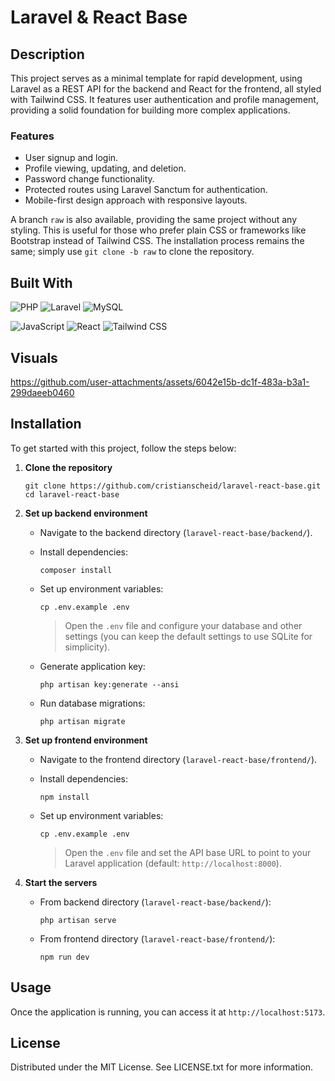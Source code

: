 # Laravel & React Base

## Description

This project serves as a minimal template for rapid development, using Laravel as a REST API for the backend and React for the frontend, all styled with Tailwind CSS. It features user authentication and profile management, providing a solid foundation for building more complex applications.

### Features

- User signup and login.
- Profile viewing, updating, and deletion.
- Password change functionality.
- Protected routes using Laravel Sanctum for authentication.
- Mobile-first design approach with responsive layouts.

A branch `raw` is also available, providing the same project without any styling. This is useful for those who prefer plain CSS or frameworks like Bootstrap instead of Tailwind CSS. The installation process remains the same; simply use `git clone -b raw` to clone the repository.

## Built With

![PHP](https://img.shields.io/badge/PHP-8.3-gray?logo=php&style=for-the-badge)
![Laravel](https://img.shields.io/badge/Laravel-11.21-gray?logo=laravel&style=for-the-badge)
![MySQL](https://img.shields.io/badge/MySQL-8.0-gray?logo=mysql&style=for-the-badge)

![JavaScript](https://img.shields.io/badge/JavaScript-ES6-gray?logo=javascript&style=for-the-badge)
![React](https://img.shields.io/badge/React-18.3-gray?logo=react&style=for-the-badge)
![Tailwind CSS](https://img.shields.io/badge/TailwindCSS-3.4-gray?logo=tailwindcss&style=for-the-badge)

## Visuals

https://github.com/user-attachments/assets/6042e15b-dc1f-483a-b3a1-299daeeb0460

## Installation

To get started with this project, follow the steps below:

1. **Clone the repository**

   ```
   git clone https://github.com/cristianscheid/laravel-react-base.git
   cd laravel-react-base
   ```

2. **Set up backend environment**

   - Navigate to the backend directory (`laravel-react-base/backend/`).
   - Install dependencies:

     ```
     composer install
     ```

   - Set up environment variables:

     ```
     cp .env.example .env
     ```

     > Open the `.env` file and configure your database and other settings (you can keep the default settings to use SQLite for simplicity).

   - Generate application key:

     ```
     php artisan key:generate --ansi
     ```

   - Run database migrations:

     ```
     php artisan migrate
     ```

3. **Set up frontend environment**

   - Navigate to the frontend directory (`laravel-react-base/frontend/`).
   - Install dependencies:

     ```
     npm install
     ```

   - Set up environment variables:

     ```
     cp .env.example .env
     ```

     > Open the `.env` file and set the API base URL to point to your Laravel application (default: `http://localhost:8000`).

4. **Start the servers**

   - From backend directory (`laravel-react-base/backend/`):

     ```
     php artisan serve
     ```

   - From frontend directory (`laravel-react-base/frontend/`):

     ```
     npm run dev
     ```

## Usage

Once the application is running, you can access it at `http://localhost:5173`.

## License

Distributed under the MIT License. See LICENSE.txt for more information.
